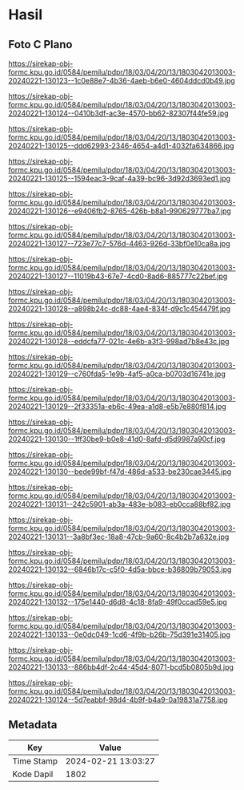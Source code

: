 # Hasil

## Foto C Plano

https://sirekap-obj-formc.kpu.go.id/0584/pemilu/pdpr/18/03/04/20/13/1803042013003-20240221-130123--1c0e88e7-4b36-4aeb-b6e0-4604ddcd0b49.jpg

https://sirekap-obj-formc.kpu.go.id/0584/pemilu/pdpr/18/03/04/20/13/1803042013003-20240221-130124--0410b3df-ac3e-4570-bb62-82307f44fe59.jpg

https://sirekap-obj-formc.kpu.go.id/0584/pemilu/pdpr/18/03/04/20/13/1803042013003-20240221-130125--ddd62993-2346-4654-a4d1-4032fa634866.jpg

https://sirekap-obj-formc.kpu.go.id/0584/pemilu/pdpr/18/03/04/20/13/1803042013003-20240221-130125--1594eac3-9caf-4a39-bc96-3d92d3693ed1.jpg

https://sirekap-obj-formc.kpu.go.id/0584/pemilu/pdpr/18/03/04/20/13/1803042013003-20240221-130126--e9406fb2-8765-426b-b8a1-990629777ba7.jpg

https://sirekap-obj-formc.kpu.go.id/0584/pemilu/pdpr/18/03/04/20/13/1803042013003-20240221-130127--723e77c7-576d-4463-926d-33bf0e10ca8a.jpg

https://sirekap-obj-formc.kpu.go.id/0584/pemilu/pdpr/18/03/04/20/13/1803042013003-20240221-130127--11019b43-67e7-4cd0-8ad6-885777c22bef.jpg

https://sirekap-obj-formc.kpu.go.id/0584/pemilu/pdpr/18/03/04/20/13/1803042013003-20240221-130128--a898b24c-dc88-4ae4-834f-d9c1c454479f.jpg

https://sirekap-obj-formc.kpu.go.id/0584/pemilu/pdpr/18/03/04/20/13/1803042013003-20240221-130128--eddcfa77-021c-4e6b-a3f3-998ad7b8e43c.jpg

https://sirekap-obj-formc.kpu.go.id/0584/pemilu/pdpr/18/03/04/20/13/1803042013003-20240221-130129--c760fda5-1e9b-4af5-a0ca-b0703d16741e.jpg

https://sirekap-obj-formc.kpu.go.id/0584/pemilu/pdpr/18/03/04/20/13/1803042013003-20240221-130129--2f33351a-eb6c-49ea-a1d8-e5b7e880f814.jpg

https://sirekap-obj-formc.kpu.go.id/0584/pemilu/pdpr/18/03/04/20/13/1803042013003-20240221-130130--1ff30be9-b0e8-41d0-8afd-d5d9987a90cf.jpg

https://sirekap-obj-formc.kpu.go.id/0584/pemilu/pdpr/18/03/04/20/13/1803042013003-20240221-130130--bede99bf-f47d-486d-a533-be230cae3445.jpg

https://sirekap-obj-formc.kpu.go.id/0584/pemilu/pdpr/18/03/04/20/13/1803042013003-20240221-130131--242c5901-ab3a-483e-b083-eb0cca88bf82.jpg

https://sirekap-obj-formc.kpu.go.id/0584/pemilu/pdpr/18/03/04/20/13/1803042013003-20240221-130131--3a8bf3ec-18a8-47cb-9a60-8c4b2b7a632e.jpg

https://sirekap-obj-formc.kpu.go.id/0584/pemilu/pdpr/18/03/04/20/13/1803042013003-20240221-130132--6846b17c-c5f0-4d5a-bbce-b36809b79053.jpg

https://sirekap-obj-formc.kpu.go.id/0584/pemilu/pdpr/18/03/04/20/13/1803042013003-20240221-130132--175e1440-d6d8-4c18-8fa9-49f0ccad59e5.jpg

https://sirekap-obj-formc.kpu.go.id/0584/pemilu/pdpr/18/03/04/20/13/1803042013003-20240221-130133--0e0dc049-1cd6-4f9b-b26b-75d391e31405.jpg

https://sirekap-obj-formc.kpu.go.id/0584/pemilu/pdpr/18/03/04/20/13/1803042013003-20240221-130133--886bb4df-2c44-45d4-8071-bcd5b0805b9d.jpg

https://sirekap-obj-formc.kpu.go.id/0584/pemilu/pdpr/18/03/04/20/13/1803042013003-20240221-130124--5d7eabbf-98d4-4b9f-b4a9-0a19831a7758.jpg


## Metadata

| Key        | Value               |
| ---------- | ------------------- |
| Time Stamp | 2024-02-21 13:03:27 |
| Kode Dapil | 1802                |



